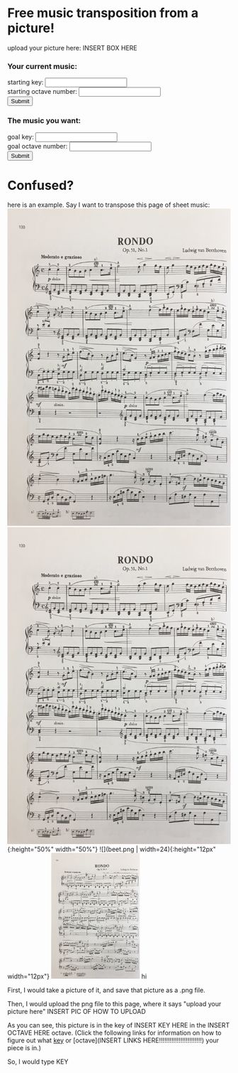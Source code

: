 # Free music transposition from a picture!

upload your picture here: INSERT BOX HERE

### Your current music:

<form action="/action_page.php">
  starting key: <input type="text" name="endkey"><br>
  starting octave number: <input type="text" name="endoctave"><br>
  <input type="submit" value="Submit">
</form>

### The music you want:

<form action="/action_page.php">
  goal key: <input type="text" name="endkey"><br>
  goal octave number: <input type="text" name="endoctave"><br>
  <input type="submit" value="Submit">
</form>

# Confused?

here is an example. Say I want to transpose this page of sheet music:
 ![](beet.png)
 ![20%](beet.png){:height="50%" width="50%"}
 ![](beet.png | width=24){:height="12px" width="12px"}
 <img src="beet.png" width="200"/>
 hi
 
First, I would take a picture of it, and save that picture as a 
.png file. 

Then, I would upload the png file to this page, where it says "upload your picture here"
INSERT PIC OF HOW TO UPLOAD

As you can see, 
this picture is in the key of INSERT KEY HERE 
in the INSERT OCTAVE HERE octave. 
(Click the following links for information on how to figure out what 
[key](https://www.themusicalear.com/how-to-identify-key-signatures/) 
or 
[octave](INSERT LINKS HERE!!!!!!!!!!!!!!!!!!!!!!!!)
 your piece is in.)

So, I would type KEY 